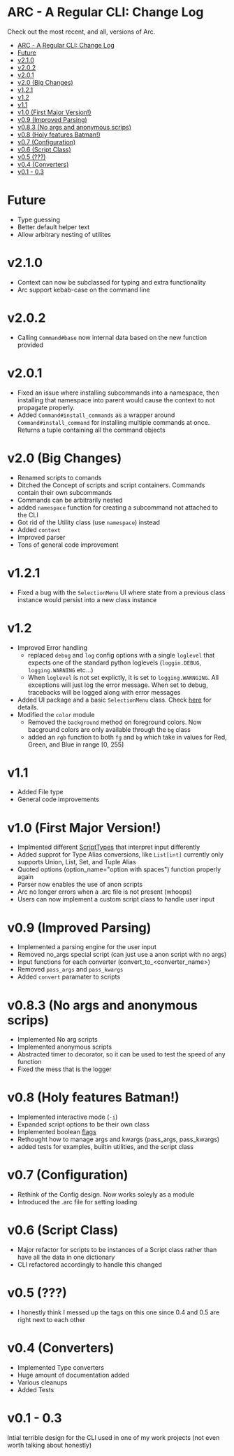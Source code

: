 # ARC - A Regular CLI: Change Log
Check out the most recent, and all, versions of Arc.

- [ARC - A Regular CLI: Change Log](#arc---a-regular-cli-change-log)
- [Future](#future)
- [v2.1.0](#v210)
- [v2.0.2](#v202)
- [v2.0.1](#v201)
- [v2.0 (Big Changes)](#v20-big-changes)
- [v1.2.1](#v121)
- [v1.2](#v12)
- [v1.1](#v11)
- [v1.0 (First Major Version!)](#v10-first-major-version)
- [v0.9 (Improved Parsing)](#v09-improved-parsing)
- [v0.8.3 (No args and anonymous scrips)](#v083-no-args-and-anonymous-scrips)
- [v0.8 (Holy features Batman!)](#v08-holy-features-batman)
- [v0.7 (Configuration)](#v07-configuration)
- [v0.6 (Script Class)](#v06-script-class)
- [v0.5 (???)](#v05-)
- [v0.4 (Converters)](#v04-converters)
- [v0.1 - 0.3](#v01---03)

# Future
- Type guessing
- Better default helper text
- Allow arbitrary nesting of utilites

# v2.1.0
- Context can now be subclassed for typing and extra functionality
- Arc support kebab-case on the command line

# v2.0.2
- Calling `Command#base` now internal data based on the new function provided

# v2.0.1
- Fixed an issue where installing subcommands into a namespace, then installing that namespace into parent would cause the context to not propagate properly.
- Added `Command#install_commands` as a wrapper around `Command#install_command` for installing multiple commands at once. Returns a tuple containing all the command objects

# v2.0 (Big Changes)
- Renamed scripts to comands
- Ditched the Concept of scripts and script containers. Commands contain their own subcommands
- Commands can be arbitrarily nested
- added `namespace` function for creating a subcommand not attached to the CLI
- Got rid of the Utility class (use `namespace`) instead
- Added `context`
- Improved parser
- Tons of general code improvement


# v1.2.1
- Fixed a bug with the `SelectionMenu` UI where state from a previous class instance would persist into a new class instance

# v1.2
- Improved Error handling
  - replaced `debug` and `log` config options with a single `loglevel` that expects one of the standard python loglevels (`loggin.DEBUG`, `logging.WARNING` etc...)
  - When `loglevel` is not set explictly, it is set to `logging.WARNGING`. All exceptions will just log the error message. When set to debug, tracebacks will be logged along with error messages
- Added UI package and a basic `SelectionMenu` class. Check [here](./ui.md) for details.
- Modified the `color` module
  - Removed the `background` method on foreground colors. Now bacground colors are only available through the `bg` class
  - added an `rgb` function to both `fg` and `bg` which take in values for Red, Green, and Blue in range [0, 255]


# v1.1
- Added File type
- General code improvements

# v1.0 (First Major Version!)
- Implmented different [ScriptTypes](./scripts/script_types.md) that interpret input differently
- Added supprot for Type Alias conversions, like `List[int]` currently only supports Union, List, Set, and Tuple Alias
- Quoted options (option_name="option with spaces") function properly again
- Parser now enables the use of anon scripts
- Arc no longer errors when a .arc file is not present (whoops)
- Users can now implement a custom script class to handle user input

# v0.9 (Improved Parsing)
- Implemented a parsing engine for the user input
- Removed no_args special script (can just use a anon script with no args)
- Input functions for each converter (convert_to_<converter_name>)
- Removed `pass_args` and `pass_kwargs`
- Added `convert` paramater to scripts

# v0.8.3 (No args and anonymous scrips)
- Implemented No arg scripts
- Implemented anonymous scripts
- Abstracted timer to decorator, so it can be used to test the speed of any function
- Fixed the mess that is the logger

# v0.8 (Holy features Batman!)
- Implemented interactive mode (`-i`)
- Expanded script options to be their own class
- Implemented boolean [flags](options_and_flags.md#flags)
- Rethought how to manage args and kwargs (pass_args, pass_kwargs)
- added tests for examples, builtin utilities, and the script class

# v0.7 (Configuration)
- Rethink of the Config design. Now works soleyly as a module
- Introduced the .arc file for setting loading

# v0.6 (Script Class)
- Major refactor for scripts to be instances of a Script class rather than have all the data in one dictionary
- CLI refactored accordingly to handle this changed

# v0.5 (???)
- I honestly think I messed up the tags on this one since 0.4 and 0.5 are right next to each other

# v0.4 (Converters)
- Implemented Type converters
- Huge amount of documentation added
- Various cleanups
- Added Tests

# v0.1 - 0.3
Intial terrible design for the CLI used in one of my work projects (not even worth talking about honestly)

